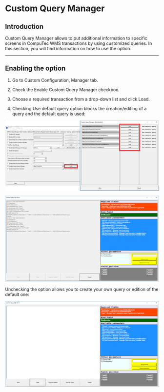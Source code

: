 # Custom Query Manager

## Introduction

Custom Query Manager allows to put additional information to specific screens in CompuTec WMS transactions by using customized queries. In this section, you will find information on how to use the option.

---

## Enabling the option

1. Go to Custom Configuration, Manager tab.

2. Check the Enable Custom Query Manager checkbox.

3. Choose a required transaction from a drop-down list and click Load.

4. Checking Use default query option blocks the creation/editing of a query and the default query is used:

![Custom Configuration Query](./media/cc-query.png)

![Custom Query](./media/custom-query.png)

Unchecking the option allows you to create your own query or edition of the default one:

![Query Parameters](./media/cc-query-parameters.png)

